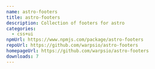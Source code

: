 ```yaml
---
name: astro-footers
title: astro-footers
description: Collection of footers for astro
categories:
  - css+ui
npmUrl: https://www.npmjs.com/package/astro-footers
repoUrl: https://github.com/warpsio/astro-footers
homepageUrl: https://github.com/warpsio/astro-footers
downloads: 7
---
```

